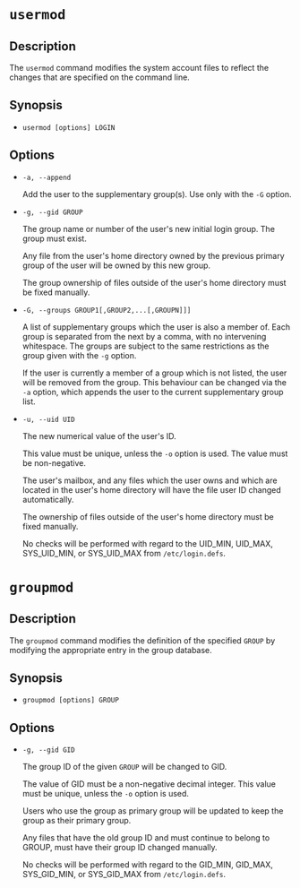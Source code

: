 # `usermod`

## Description

The `usermod` command modifies the system account files to reflect the changes that are specified on the command line.

## Synopsis

- `usermod [options] LOGIN`

## Options

- `-a, --append`

    Add the user to the supplementary group(s). Use only with the `-G` option.

- `-g, --gid GROUP`

    The group name or number of the user's new initial login group. The group must exist.

    Any file from the user's home directory owned by the previous primary group of the user will be owned by this new group.

    The group ownership of files outside of the user's home directory must be fixed manually.

- `-G, --groups GROUP1[,GROUP2,...[,GROUPN]]]`

    A list of supplementary groups which the user is also a member of. Each group is separated from the next by a comma, with no intervening whitespace. The groups are subject to the same restrictions as the group given with the `-g` option.

    If the user is currently a member of a group which is not listed, the user will be removed from the group. This behaviour can be changed via the `-a` option, which appends the user to the current supplementary group list.

- `-u, --uid UID`

    The new numerical value of the user's ID.

    This value must be unique, unless the `-o` option is used. The value must be non-negative.

    The user's mailbox, and any files which the user owns and which are located in the user's home directory will have the file user ID changed automatically.

    The ownership of files outside of the user's home directory must be fixed manually.

    No checks will be performed with regard to the UID_MIN, UID_MAX, SYS_UID_MIN, or SYS_UID_MAX from `/etc/login.defs`.

# `groupmod`

## Description

The `groupmod` command modifies the definition of the specified `GROUP` by modifying the appropriate entry in the group database.

## Synopsis

- `groupmod [options] GROUP`

## Options

- `-g, --gid GID`

    The group ID of the given `GROUP` will be changed to GID.

    The value of GID must be a non-negative decimal integer. This value must be unique, unless the `-o` option is used.

    Users who use the group as primary group will be updated to keep the group as their primary group.

    Any files that have the old group ID and must continue to belong to GROUP, must have their group ID changed manually.

    No checks will be performed with regard to the GID_MIN, GID_MAX, SYS_GID_MIN, or SYS_GID_MAX from `/etc/login.defs`.
